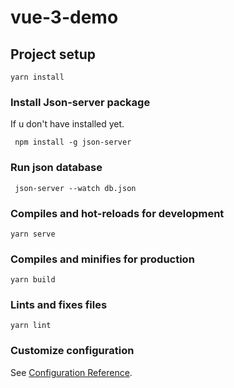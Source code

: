 # vue-3-demo

## Project setup

```
yarn install
```

### Install Json-server package

If u don't have installed yet.

```
 npm install -g json-server
```

### Run json database

```
 json-server --watch db.json
```

### Compiles and hot-reloads for development

```
yarn serve
```

### Compiles and minifies for production

```
yarn build
```

### Lints and fixes files

```
yarn lint
```

### Customize configuration

See [Configuration Reference](https://cli.vuejs.org/config/).
